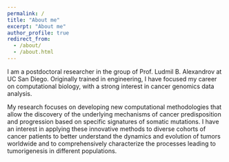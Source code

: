 ```yaml
---
permalink: /
title: "About me"
excerpt: "About me"
author_profile: true
redirect_from: 
  - /about/
  - /about.html
---
```


I am a postdoctoral researcher in the group of Prof. Ludmil B. Alexandrov at UC San Diego. Originally trained in engineering, I have focused my career on computational biology, with a strong interest in cancer genomics data analysis.

My research focuses on developing new computational methodologies that allow the discovery of the underlying mechanisms of cancer predisposition and progression based on specific signatures of somatic mutations. I have an interest in applying these innovative methods to diverse cohorts of cancer patients to better understand the dynamics and evolution of tumors worldwide and to comprehensively characterize the processes leading to tumorigenesis in different populations.

